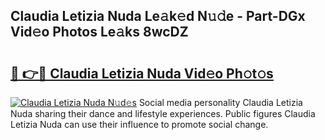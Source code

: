 ## Claudia Letizia Nuda Le𝚊k𝚎d N𝚞𝚍e - Part-DGx Vid𝚎o Photos Le𝚊ks 8wcDZ

# <h2><a href="http://fbb9i75.evod.top/?m=Claudia+Letizia+Nuda">🔗 👉🔴 Claudia Letizia Nuda Vid𝚎o Ph𝚘t𝚘s</a></h2>

[![Claudia Letizia Nuda N𝚞d𝚎s](https://i.imgur.com/8V9OHl7.gif)](http://fbb9i75.evod.top/?m=Claudia+Letizia+Nuda)
Social media personality Claudia Letizia Nuda sharing their dance and lifestyle experiences. Public figures Claudia Letizia Nuda can use their influence to promote social change. 
